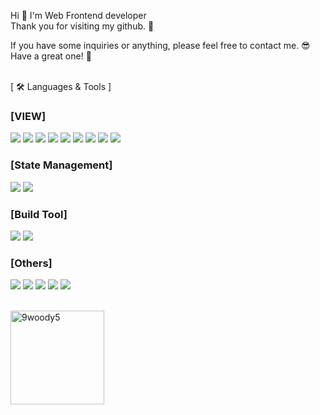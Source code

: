 Hi 👋 I'm Web Frontend developer <br/>
Thank you for visiting my github. 🚀 <br/>

If you have some inquiries or anything, please feel free to contact me. 😎 <br/>
Have a great one! 🤩 
<br/>
<br/>

[ 🛠 Languages & Tools ]

### [VIEW]
<img src="https://img.shields.io/badge/HTML5-E34F26.svg?style=flat&logo=HTML5&logoColor=white"> <img src="https://img.shields.io/badge/CSS3-1572B6?style=flat&logo=css3&logoColor=white"> <img src="https://img.shields.io/badge/Scss-CC6699?style=flat&logo=Sass&logoColor=white"/> <img src="https://img.shields.io/badge/JavaScript-F7DF1E?style=flat&logo=javascript&logoColor=black"> <img src="https://img.shields.io/badge/jQuery-0769AD?style=flat&logo=jQuery&logoColor=white"/> <img src="https://img.shields.io/badge/TypeScript-007ACC?style=flat&logo=typescript&logoColor=white"> <img src="https://img.shields.io/badge/React-20232A?style=flat&logo=react&logoColor=61DAFB"> <img src="https://img.shields.io/badge/StyledComponent-DB7093?style=flat&logo=styledComponents&logoColor=white"> <img src="https://img.shields.io/badge/TailwindCSS-06B6D4?style=flat&logo=tailwindCSS&logoColor=white">

### [State Management]
<img src="https://img.shields.io/badge/ReactQuery-FF4154?style=flat&logo=reactquery&logoColor=white"> <img src="https://img.shields.io/badge/Recoil-3578E5?style=flat&logo=recoil&logoColor=white">

### [Build Tool]
<img src="https://img.shields.io/badge/CreateReactApp-0080FF?style=flat&logo=createreactapp&logoColor=white"> <img src="https://img.shields.io/badge/Vite-646CFF?style=flat&logo=vite&logoColor=white">

### [Others]
<img src="https://img.shields.io/badge/Git-F05032?style=flat&logo=git&logoColor=white"> <img src="https://img.shields.io/badge/Gitlab-FC6D26?style=flat&logo=gitlab&logoColor=white"> <img src="https://img.shields.io/badge/JiraSoftware-0052CC?style=flat&logo=jirasoftware&logoColor=white"> <img src="https://img.shields.io/badge/Figma-F24E1E?style=flat&logo=figma&logoColor=white"> <img src="https://img.shields.io/badge/AdobeXD-FF61F6?style=flat&logo=adobexd&logoColor=white">
<br/>
<br/>

<img align="left" src="https://github-readme-stats.vercel.app/api?username=9woody5&show_icons=true&locale=en&theme=react" alt="9woody5" height="150px"/>
